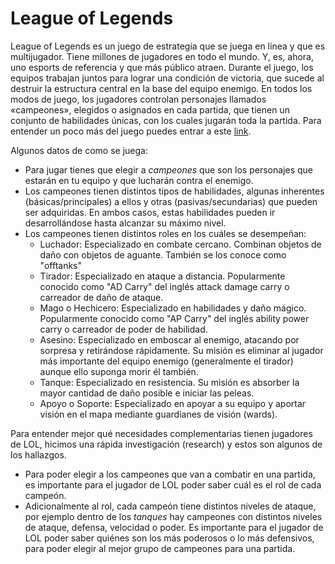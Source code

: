 # League of Legends

League of Legends es un juego de estrategia que se juega en línea y que es
multijugador. Tiene millones de jugadores en todo el mundo. Y, es, ahora, uno
esports de referencia y que más público atraen.
Durante el juego, los equipos trabajan juntos para lograr una
condición de victoria, que sucede al destruir la estructura central en la base
del equipo enemigo. En todos los modos de juego, los jugadores controlan
personajes llamados «campeones», elegidos o asignados en cada partida, que
tienen un conjunto de habilidades únicas, con los cuales jugarán toda la
partida. Para entender un poco más del juego puedes entrar a este [link](https://www.redbull.com/es-es/5-consejos-empezar-jugar-league-of-legends#targetText=Lo%20primero%20que%20tienes%20que,donde%20lucha%20cinco%20contra%20cinco).

Algunos datos de como se juega:

- Para jugar tienes que elegir a _campeones_ que son los personajes que estarán
  en tu equipo y que lucharán contra el enemigo.
- Los campeones tienen distintos tipos de habilidades, algunas inherentes
  (básicas/principales) a ellos y otras (pasivas/secundarias) que pueden ser
  adquiridas. En ambos casos, estas habilidades pueden ir desarrollándose hasta
  alcanzar su máximo nivel.
- Los campeones tienen distintos roles en los cuáles se desempeñan:
  - Luchador: Especializado en combate cercano. Combinan objetos de daño con
    objetos de aguante. También se los conoce como "offtanks"
  - Tirador: Especializado en ataque a distancia. Popularmente conocido como
    "AD Carry" del inglés attack damage carry o carreador de daño de ataque.
  - Mago o Hechicero: Especializado en habilidades y daño mágico. Popularmente
    conocido como "AP Carry" del inglés ability power carry o carreador de poder
    de habilidad.
  - Asesino: Especializado en emboscar al enemigo, atacando por sorpresa y
    retirándose rápidamente. Su misión es eliminar al jugador más importante del
    equipo enemigo (generalmente el tirador) aunque ello suponga morir él
    también.
  - Tanque: Especializado en resistencia. Su misión es absorber la mayor
    cantidad de daño posible e iniciar las peleas.
  - Apoyo o Soporte: Especializado en apoyar a su equipo y aportar visión en el
    mapa mediante guardianes de visión (wards).

Para entender mejor qué necesidades complementarias tienen jugadores de LOL,
hicimos una rápida investigación (research) y estos son algunos de los hallazgos.

- Para poder elegir a los campeones que van a combatir en una partida, es
  importante para el jugador de LOL poder saber cuál es el rol de cada campeón.
- Adicionalmente al rol, cada campeón tiene distintos niveles de ataque, por
  ejemplo dentro de los _tanques_ hay campeones con distintos niveles de ataque,
  defensa, velocidad o poder. Es importante para el jugador de LOL poder saber
  quiénes son los más poderosos o lo más defensivos, para poder elegir al mejor
  grupo de campeones para una partida.
